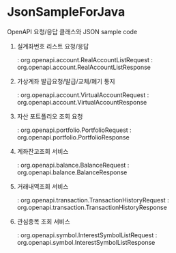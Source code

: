 # JsonSampleForJava
OpenAPI 요청/응답 클래스와 JSON sample code


1. 실계좌번호 리스트 요청/응답

    : org.openapi.account.RealAccountListRequest
    : org.openapi.account.RealAccountListResponse

2. 가상계좌 발급요청/발급/교체/폐기 통지

    : org.openapi.account.VirtualAccountRequest
    : org.openapi.account.VirtualAccountResponse

3. 자산 포트폴리오 조회 요청

    : org.openapi.portfolio.PortfolioRequest
    : org.openapi.portfolio.PortfolioResponse

4. 계좌잔고조회 서비스

    : org.openapi.balance.BalanceRequest
    : org.openapi.balance.BalanceResponse

5. 거래내역조회 서비스

    : org.openapi.transaction.TransactionHistoryRequest
    : org.openapi.transaction.TransactionHistoryResponse

6. 관심종목 조회 서비스

    : org.openapi.symbol.InterestSymbolListRequest
    : org.openapi.symbol.InterestSymbolListResponse
